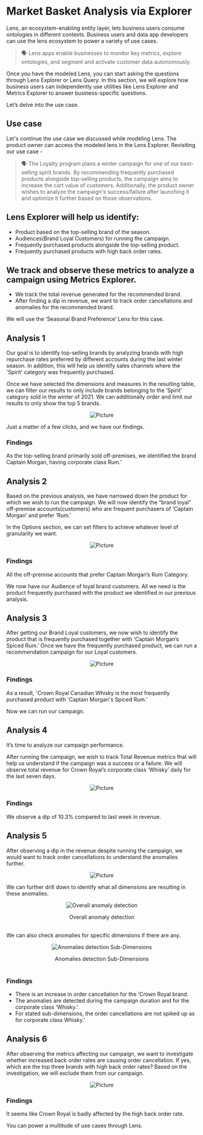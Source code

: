 # Market Basket Analysis via Explorer

Lens, an ecosystem-enabling entity layer, lets business users consume ontologies in different contexts. Business users and data app developers can use the lens ecosystem to power a variety of use cases. 

> 🗣  Lens apps enable businesses to monitor key metrics, explore ontologies, and segment and activate customer data autonomously.

Once you have the modeled Lens, you can start asking the questions through Lens Explorer or Lens Query. In this section, we will explore how business users can independently use utilities like Lens Explorer and Metrics Explorer to answer business-specific questions.

Let’s delve into the use case.

## Use case

Let's continue the use case we discussed while modeling Lens. The product owner can access the modeled lens in the Lens Explorer. Revisiting our use case -

> 🗣 The Loyalty program plans a winter campaign for one of our best-selling spirit brands. By recommending frequently purchased products alongside top-selling products, the campaign aims to increase the cart value of customers. Additionally, the product owner wishes to analyze the campaign's success/failure after launching it and optimize it further based on those observations.

## Lens Explorer will help us identify:

- Product based on the top-selling brand of the season.
- Audiences(Brand Loyal Customers) for running the campaign.
- Frequently purchased products alongside the top-selling product.
- Frequently purchased products with high back order rates.

## We track and observe these metrics to analyze a campaign using Metrics Explorer.

- We track the total revenue generated for the recommended brand.
- After finding a dip in revenue, we want to track order cancellations and anomalies for the recommended brand.

We will use the ‘Seasonal Brand Preference’ Lens for this case. 

## Analysis 1

Our goal is to identify top-selling brands by analyzing brands with high repurchase rates preferred by different accounts during the last winter season. In addition, this will help us identify sales channels where the 'Spirit' category was frequently purchased.

Once we have selected the dimensions and measures in the resulting table, we can filter our results to only include brands belonging to the ‘Spirit’ category sold in the winter of 2021. We can additionally order and limit our results to only show the top 5 brands.
 
<center>

![Picture](./untitled.png)

</center>

Just a matter of a few clicks, and we have our findings.

### Findings

As the top-selling brand primarily sold off-premises, we identified the brand Captain Morgan, having corporate class Rum.’

## Analysis 2

Based on the previous analysis, we have narrowed down the product for which we wish to run the campaign. We will now identify the “brand loyal” off-premise accounts(customers) who are frequent purchasers of  ‘Captain Morgan’ and prefer ‘Rum.’

In the Options section, we can set filters to achieve whatever level of granularity we want.
 
<center>

![Picture](./untitled_1.png)

</center>

### Findings

All the off-premise accounts that prefer Captain Morgan’s Rum Category.

We now have our Audience of loyal brand customers. All we need is the product frequently purchased with the product we identified in our previous analysis.

## Analysis 3

After getting our Brand Loyal customers, we now wish to identify the product that is frequently purchased together with ‘Captain Morgan’s Spiced Rum.’ Once we have the frequently purchased product, we can run a recommendation campaign for our Loyal customers.
 
<center>

![Picture](./untitled_2.png)

</center>

### Findings

As a result, 'Crown Royal Canadian Whisky is the most frequently purchased product with 'Captain Morgan's Spiced Rum.’

Now we can run our campaign.

## Analysis 4

It’s time to analyze our campaign performance.

After running the campaign, we wish to track Total Revenue metrics that will help us understand if the campaign was a success or a failure. We will observe total revenue for Crown Royal’s corporate class ‘Whisky’ daily for the last seven days.
 
<center>

![Picture](./untitled_3.png)

</center>

### Findings

We observe a dip of 10.3% compared to last week in revenue.

## Analysis 5

After observing a dip in the revenue despite running the campaign, we would want to track order cancellations to understand the anomalies further.
 
<center>

![Picture](./untitled_4.png)

</center>

We can further drill down to identify what all dimensions are resulting in these anomalies.
 
<center>

![Overall anomaly detection](./untitled_5.png)

</center>

<figcaption align = "center">Overall anomaly detection</figcaption>
<br>

We can also check anomalies for specific dimensions if there are any.
 
<center>

![Anomalies detection Sub-Dimensions](./untitled_6.png)

</center>

<figcaption align = "center">Anomalies detection Sub-Dimensions</figcaption>

<br>

### Findings

- There is an increase in order cancellation for the ‘Crown Royal brand.
- The anomalies are detected during the campaign duration and for the corporate class ‘Whisky.’
- For stated sub-dimensions, the order cancellations are not spiked up as for corporate class Whisky.’

## Analysis 6

After observing the metrics affecting our campaign, we want to investigate whether increased back order rates are causing order cancellation. If yes, which are the top three brands with high back order rates? Based on the investigation, we will exclude them from our campaign.
 
<center>

![Picture](./untitled_7.png)

</center>

### Findings

It seems like Crown Royal is badly affected by the high back order rate.

You can power a multitude of use cases through Lens.